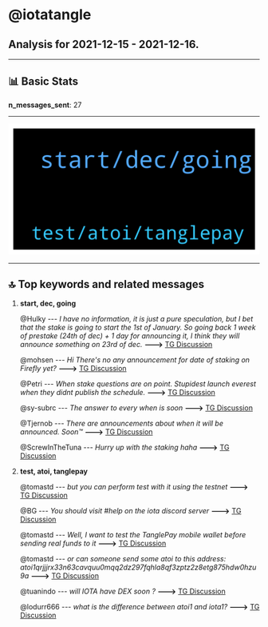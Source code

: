 # **@iotatangle**
 ## Analysis for **2021-12-15** - **2021-12-16**.

---

## 📊 **Basic Stats**

**n_messages_sent**: 27

---
![wordcloud](iotatangle_1Days_wordcloud.png)

---


## 🔝 **Top keywords and related messages**

1. **start, dec, going**

    @Hulky --- *I have no information, it is just a pure speculation, but I bet that the stake is going to start the 1st of January. So going back 1 week of prestake (24th of dec) + 1 day for announcing it, I think they will announce something on 23rd of dec.* **--->** [TG Discussion](https://t.me/iotatangle/299454)

    @mohsen --- *Hi There's no any announcement for date of staking on Firefly yet?* **--->** [TG Discussion](https://t.me/iotatangle/299170)

    @Petri --- *When stake questions are on point. Stupidest launch everest when they didnt publish the schedule.* **--->** [TG Discussion](https://t.me/iotatangle/299446)

    @sy-subrc --- *The answer to every when is soon* **--->** [TG Discussion](https://t.me/iotatangle/299334)

    @Tjernob --- *There are announcements about when it will be announced. Soon™* **--->** [TG Discussion](https://t.me/iotatangle/299171)

    @ScrewInTheTuna --- *Hurry up with the staking haha* **--->** [TG Discussion](https://t.me/iotatangle/299400)

2. **test, atoi, tanglepay**

    @tomastd --- *but you can perform test with it using the testnet* **--->** [TG Discussion](https://t.me/iotatangle/299019)

    @BG --- *You should visit #help on the iota discord server* **--->** [TG Discussion](https://t.me/iotatangle/299199)

    @tomastd --- *Well, I want to test the TanglePay mobile wallet before sending real funds to it* **--->** [TG Discussion](https://t.me/iotatangle/299021)

    @tomastd --- *or can someone send some atoi to this address:  atoi1qrjjjrx33n63cavquu0mqq2dz297fqhla8qf3zptz2z8etg875hdw0hzu9a* **--->** [TG Discussion](https://t.me/iotatangle/299011)

    @tuanindo --- *will IOTA have DEX soon ?* **--->** [TG Discussion](https://t.me/iotatangle/299167)

    @lodurr666 --- *what is the difference between atoi1 and iota1?* **--->** [TG Discussion](https://t.me/iotatangle/299013)

